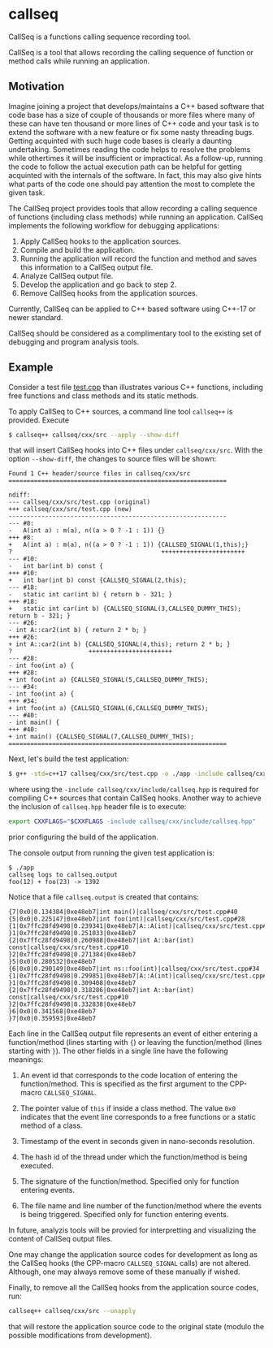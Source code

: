 # callseq
CallSeq is a functions calling sequence recording tool.

CallSeq is a tool that allows recording the calling sequence of
function or method calls while running an application.

## Motivation

Imagine joining a project that develops/maintains a C++ based software
that code base has a size of couple of thousands or more files where
many of these can have ten thousand or more lines of C++ code and your
task is to extend the software with a new feature or fix some nasty
threading bugs.  Getting acquinted with such huge code bases is
clearly a daunting undertaking. Sometimes reading the code helps to
resolve the problems while othertimes it will be insufficient or
impractical. As a follow-up, running the code to follow the actual
execution path can be helpful for getting acquinted with the internals
of the software. In fact, this may also give hints what parts of the
code one should pay attention the most to complete the given task.

The CallSeq project provides tools that allow recording a calling
sequence of functions (including class methods) while running an
application. CallSeq implements the following workflow for debugging
applications:

1. Apply CallSeq hooks to the application sources.
2. Compile and build the application.
3. Running the application will record the function and method and saves this
   information to a CallSeq output file.
4. Analyze CallSeq output file.
5. Develop the application and go back to step 2.
5. Remove CallSeq hooks from the application sources.

Currently, CallSeq can be applied to C++ based software using C++-17
or newer standard.

CallSeq should be considered as a complimentary tool to the existing
set of debugging and program analysis tools.

## Example

Consider a test file [test.cpp](callseq/cxx/src/test.cpp) than
illustrates various C++ functions, including free functions and class
methods and its static methods.

To apply CallSeq to C++ sources, a command line tool `callseq++` is
provided. Execute

```bash
$ callseq++ callseq/cxx/src --apply --show-diff
```

that will insert CallSeq hooks into C++ files under
`callseq/cxx/src`. With the option `--show-diff`, the changes to
source files will be shown:

```
Found 1 C++ header/source files in callseq/cxx/src
============================================================

ndiff:
--- callseq/cxx/src/test.cpp (original)
+++ callseq/cxx/src/test.cpp (new)
------------------------------------------------------------
--- #8:
-   A(int a) : m(a), n((a > 0 ? -1 : 1)) {}
+++ #8:
+   A(int a) : m(a), n((a > 0 ? -1 : 1)) {CALLSEQ_SIGNAL(1,this);}
?                                         +++++++++++++++++++++++
--- #10:
-   int bar(int b) const {
+++ #10:
+   int bar(int b) const {CALLSEQ_SIGNAL(2,this);
--- #18:
-   static int car(int b) { return b - 321; }
+++ #18:
+   static int car(int b) {CALLSEQ_SIGNAL(3,CALLSEQ_DUMMY_THIS); return b - 321; }
--- #26:
- int A::car2(int b) { return 2 * b; }
+++ #26:
+ int A::car2(int b) {CALLSEQ_SIGNAL(4,this); return 2 * b; }
?                     +++++++++++++++++++++++
--- #28:
- int foo(int a) {
+++ #28:
+ int foo(int a) {CALLSEQ_SIGNAL(5,CALLSEQ_DUMMY_THIS);
--- #34:
- int foo(int a) {
+++ #34:
+ int foo(int a) {CALLSEQ_SIGNAL(6,CALLSEQ_DUMMY_THIS);
--- #40:
- int main() {
+++ #40:
+ int main() {CALLSEQ_SIGNAL(7,CALLSEQ_DUMMY_THIS);
============================================================
```

Next, let's build the test application:

```bash
$ g++ -std=c++17 callseq/cxx/src/test.cpp -o ./app -include callseq/cxx/include/callseq.hpp
```

where using the `-include callseq/cxx/include/callseq.hpp` is required
for compiling C++ sources that contain CallSeq hooks. Another way to
achieve the inclusion of `callseq.hpp` header file is to execute:

```bash
export CXXFLAGS="$CXXFLAGS -include callseq/cxx/include/callseq.hpp"
```
prior configuring the build of the application.

The console output from running the given test application is:

```
$ ./app
callseq logs to callseq.output
foo(12) + foo(23) -> 1392
```

Notice that a file `callseq.output` is created that contains:

```
{7|0x0|0.134384|0xe48eb7|int main()|callseq/cxx/src/test.cpp#40
{5|0x0|0.225147|0xe48eb7|int foo(int)|callseq/cxx/src/test.cpp#28
{1|0x7ffc28fd9498|0.239341|0xe48eb7|A::A(int)|callseq/cxx/src/test.cpp#8
}1|0x7ffc28fd9498|0.251033|0xe48eb7
{2|0x7ffc28fd9498|0.260988|0xe48eb7|int A::bar(int) const|callseq/cxx/src/test.cpp#10
}2|0x7ffc28fd9498|0.271384|0xe48eb7
}5|0x0|0.280532|0xe48eb7
{6|0x0|0.290149|0xe48eb7|int ns::foo(int)|callseq/cxx/src/test.cpp#34
{1|0x7ffc28fd9498|0.299851|0xe48eb7|A::A(int)|callseq/cxx/src/test.cpp#8
}1|0x7ffc28fd9498|0.309408|0xe48eb7
{2|0x7ffc28fd9498|0.318286|0xe48eb7|int A::bar(int) const|callseq/cxx/src/test.cpp#10
}2|0x7ffc28fd9498|0.332838|0xe48eb7
}6|0x0|0.341568|0xe48eb7
}7|0x0|0.359593|0xe48eb7
```

Each line in the CallSeq output file represents an event of either
entering a function/method (lines starting with `{`) or leaving the
function/method (lines starting with `}`). The other fields in a
single line have the following meanings:

1. An event id that corresponds to the code location of entering the
   function/method. This is specified as the first argument to the
   CPP-macro `CALLSEQ_SIGNAL`.

2. The pointer value of `this` if inside a class method. The value
   `0x0` indicates that the event line corresponds to a free functions
   or a static method of a class.

3. Timestamp of the event in seconds given in nano-seconds resolution.

4. The hash id of the thread under which the function/method is being
   executed.

5. The signature of the function/method. Specified only for function
   entering events.

6. The file name and line number of the function/method where the
   events is being triggered. Specified only for function entering
   events.

In future, analyzis tools will be provied for interpretting and
visualizing the content of CallSeq output files.

One may change the application source codes for development as long as
the CallSeq hooks (the CPP-macro `CALLSEQ_SIGNAL` calls) are not
altered. Although, one may always remove some of these manually if
wished.

Finally, to remove all the CallSeq hooks from the application source
codes, run:

```bash
callseq++ callseq/cxx/src --unapply
```

that will restore the application source code to the original state
(modulo the possible modifications from development).

